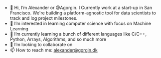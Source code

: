 - 👋 Hi, I’m Alexander or @Agorgin. I Currently work at a start-up in San Francisco. We're building a platform-agnostic tool for data scientists to track and log project milestones.
- 👀 I’m interested in learning computer science with focus on Machine Learning
- 🌱 I’m currently learning a bunch of different languages like C/C++, Python, Arrays, Algorithms, and so much more
- 💞️ I’m looking to collaborate on 
- 📫 How to reach me: alexander@gorgin.dk

<!---
Agorgin/Agorgin is a ✨ special ✨ repository because its `README.md` (this file) appears on your GitHub profile.
You can click the Preview link to take a look at your changes.
--->
